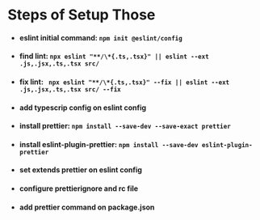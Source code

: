 # Steps of Setup Those

- #### eslint initial command: `npm init @eslint/config`
- #### find lint: `npx eslint "**/\*{.ts,.tsx}" || eslint --ext .js,.jsx,.ts,.tsx src/`
- #### fix lint: ` npx eslint "**/\*{.ts,.tsx}" --fix || eslint --ext .js,.jsx,.ts,.tsx src/ --fix`
- #### add typescrip config on eslint config
- #### install prettier: `npm install --save-dev --save-exact prettier`
- #### install eslint-plugin-prettier: `npm install --save-dev eslint-plugin-prettier`
- #### set extends prettier on eslint config
- #### configure prettierignore and rc file
- #### add prettier command on package.json
